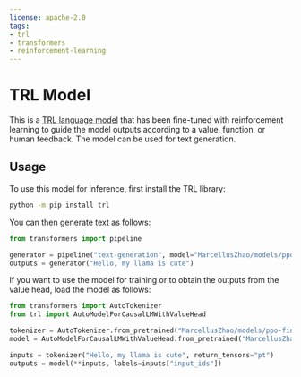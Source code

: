 ```yaml
---
license: apache-2.0
tags:
- trl
- transformers
- reinforcement-learning
---
```


# TRL Model

This is a [TRL language model](https://github.com/lvwerra/trl) that has been fine-tuned with reinforcement learning to
 guide the model outputs according to a value, function, or human feedback. The model can be used for text generation.

## Usage

To use this model for inference, first install the TRL library:

```bash
python -m pip install trl
```

You can then generate text as follows:

```python
from transformers import pipeline

generator = pipeline("text-generation", model="MarcellusZhao/models/ppo-fine-tuned-ethical-frugal")
outputs = generator("Hello, my llama is cute")
```

If you want to use the model for training or to obtain the outputs from the value head, load the model as follows:

```python
from transformers import AutoTokenizer
from trl import AutoModelForCausalLMWithValueHead

tokenizer = AutoTokenizer.from_pretrained("MarcellusZhao/models/ppo-fine-tuned-ethical-frugal")
model = AutoModelForCausalLMWithValueHead.from_pretrained("MarcellusZhao/models/ppo-fine-tuned-ethical-frugal")

inputs = tokenizer("Hello, my llama is cute", return_tensors="pt")
outputs = model(**inputs, labels=inputs["input_ids"])
```

